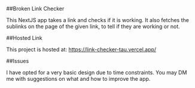 ##Broken Link Checker

This NextJS app takes a link and checks if it is working. It also fetches the sublinks on the page of the given link, to tell if they are working or not. 

##Hosted Link

This project is hosted at: https://link-checker-tau.vercel.app/

##Issues

I have opted for a very basic design due to time constraints. You may DM me with suggestions on what and how to improve the app.